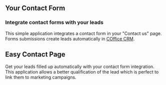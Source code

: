 Your Contact Form
-----------------

### Integrate contact forms with your leads

This simple application integrates a contact form in your "Contact us" page.
Forms submissions create leads automatically in <a href="https://www.coffice.com/page/crm">COffice CRM</a>.

Easy Contact Page
-----------------

Get your leads filled up automatically with your contact form integration. This
application allows a better qualification of the lead which is perfect to link
them to marketing campaigns.

